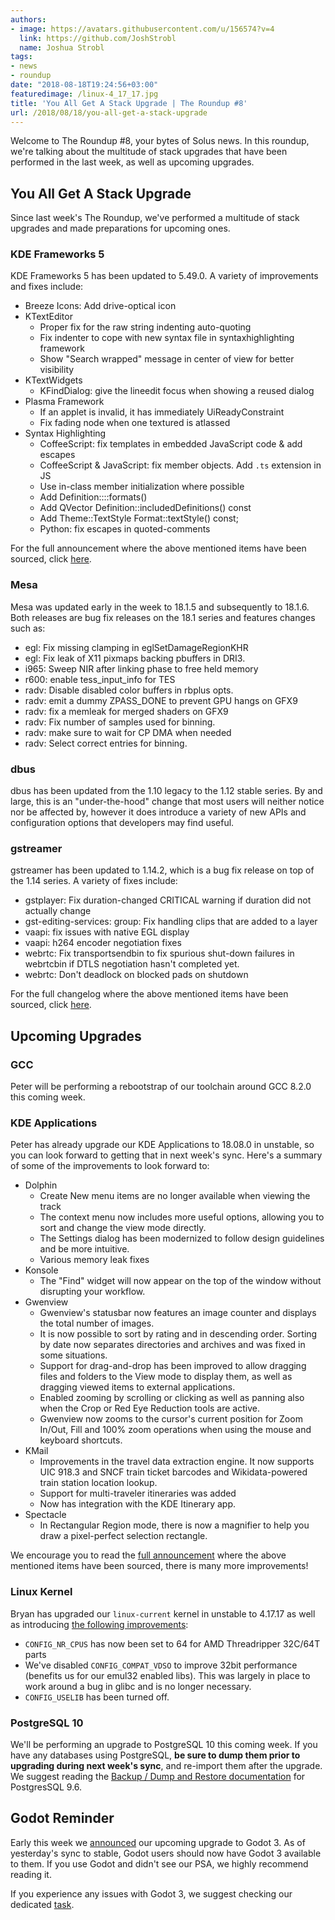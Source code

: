 ```yaml
---
authors:
- image: https://avatars.githubusercontent.com/u/156574?v=4
  link: https://github.com/JoshStrobl
  name: Joshua Strobl
tags:
- news
- roundup
date: "2018-08-18T19:24:56+03:00"
featuredimage: /linux-4_17_17.jpg
title: 'You All Get A Stack Upgrade | The Roundup #8'
url: /2018/08/18/you-all-get-a-stack-upgrade
---
```


Welcome to The Roundup #8, your bytes of Solus news. In this roundup, we're talking about the multitude of stack upgrades that have been performed in the last week, as well as upcoming upgrades.
<!--more-->

## You All Get A Stack Upgrade

Since last week's The Roundup, we've performed a multitude of stack upgrades and made preparations for upcoming ones.

### KDE Frameworks 5

KDE Frameworks 5 has been updated to 5.49.0. A variety of improvements and fixes include:

- Breeze Icons: Add drive-optical icon
- KTextEditor
  - Proper fix for the raw string indenting auto-quoting
  - Fix indenter to cope with new syntax file in syntaxhighlighting framework
  - Show "Search wrapped" message in center of view for better visibility
- KTextWidgets
  - KFindDialog: give the lineedit focus when showing a reused dialog
- Plasma Framework
  - If an applet is invalid, it has immediately UiReadyConstraint
  - Fix fading node when one textured is atlassed
- Syntax Highlighting
  - CoffeeScript: fix templates in embedded JavaScript code & add escapes
  - CoffeeScript & JavaScript: fix member objects. Add `.ts` extension in JS
  - Use in-class member initialization where possible
  - Add Definition::::formats()
  - Add QVector<Definition> Definition::includedDefinitions() const
  - Add Theme::TextStyle Format::textStyle() const;
  - Python: fix escapes in quoted-comments

For the full announcement where the above mentioned items have been sourced, click [here](https://www.kde.org/announcements/kde-frameworks-5.49.0.php).

### Mesa

Mesa was updated early in the week to 18.1.5 and subsequently to 18.1.6. Both releases are bug fix releases on the 18.1 series and features changes such as:

- egl: Fix missing clamping in eglSetDamageRegionKHR
- egl: Fix leak of X11 pixmaps backing pbuffers in DRI3.
- i965: Sweep NIR after linking phase to free held memory
- r600: enable tess_input_info for TES
- radv: Disable disabled color buffers in rbplus opts.
- radv: emit a dummy ZPASS_DONE to prevent GPU hangs on GFX9
- radv: fix a memleak for merged shaders on GFX9
- radv: Fix number of samples used for binning.
- radv: make sure to wait for CP DMA when needed
- radv: Select correct entries for binning.

### dbus

dbus has been updated from the 1.10 legacy to the 1.12 stable series. By and large, this is an "under-the-hood" change that most users will neither notice nor be affected by, however it does introduce a variety of new APIs and configuration options that developers may find useful.

### gstreamer

gstreamer has been updated to 1.14.2, which is a bug fix release on top of the 1.14 series. A variety of fixes include:

- gstplayer: Fix duration-changed CRITICAL warning if duration did not actually change
- gst-editing-services: group: Fix handling clips that are added to a layer
- vaapi: fix issues with native EGL display
- vaapi: h264 encoder negotiation fixes
- webrtc: Fix transportsendbin to fix spurious shut-down failures in webrtcbin if DTLS negotiation hasn't completed yet.
- webrtc: Don't deadlock on blocked pads on shutdown

For the full changelog where the above mentioned items have been sourced, click [here](https://gstreamer.freedesktop.org/releases/1.14/#1.14.2).

## Upcoming Upgrades

### GCC

Peter will be performing a rebootstrap of our toolchain around GCC 8.2.0 this coming week.

### KDE Applications

Peter has already upgrade our KDE Applications to 18.08.0 in unstable, so you can look forward to getting that in next week's sync. Here's a summary of some of the improvements to look forward to:

- Dolphin
  - Create New menu items are no longer available when viewing the track
  - The context menu now includes more useful options, allowing you to sort and change the view mode directly.
  - The Settings dialog has been modernized to follow design guidelines and be more intuitive.
  - Various memory leak fixes
- Konsole
  - The "Find" widget will now appear on the top of the window without disrupting your workflow.
- Gwenview
  - Gwenview's statusbar now features an image counter and displays the total number of images.
  - It is now possible to sort by rating and in descending order. Sorting by date now separates directories and archives and was fixed in some situations.
  - Support for drag-and-drop has been improved to allow dragging files and folders to the View mode to display them, as well as dragging viewed items to external applications.
  - Enabled zooming by scrolling or clicking as well as panning also when the Crop or Red Eye Reduction tools are active.
  - Gwenview now zooms to the cursor's current position for Zoom In/Out, Fill and 100% zoom operations when using the mouse and keyboard shortcuts.
- KMail
  - Improvements in the travel data extraction engine. It now supports UIC 918.3 and SNCF train ticket barcodes and Wikidata-powered train station location lookup.
  - Support for multi-traveler itineraries was added
  - Now has integration with the KDE Itinerary app.
- Spectacle
  - In Rectangular Region mode, there is now a magnifier to help you draw a pixel-perfect selection rectangle.

We encourage you to read the [full announcement](https://www.kde.org/announcements/announce-applications-18.08.0.php) where the above mentioned items have been sourced, there is many more improvements!

### Linux Kernel

Bryan has upgraded our `linux-current` kernel in unstable to 4.17.17 as well as introducing [the following improvements](https://dev.solus-project.com/T6786):

- `CONFIG_NR_CPUS` has now been set to 64 for AMD Threadripper 32C/64T parts
- We've disabled `CONFIG_COMPAT_VDSO` to improve 32bit performance (benefits us for our emul32 enabled libs). This was largely in place to work around a bug in glibc and is no longer necessary.
- `CONFIG_USELIB` has been turned off.

### PostgreSQL 10

We'll be performing an upgrade to PostgreSQL 10 this coming week. If you have any databases using PostgreSQL, **be sure to dump them prior to upgrading during next week's sync**, and re-import them after the upgrade. We suggest reading the [Backup / Dump and Restore documentation](https://www.postgresql.org/docs/9.6/static/backup-dump.html) for PostgresSQL 9.6.

## Godot Reminder

Early this week we [announced](/2018/08/13/upcoming-upgrade-of-godot) our upcoming upgrade to Godot 3. As of yesterday's sync to stable, Godot users should now have Godot 3 available to them. If you use Godot and didn't see our PSA, we highly recommend reading it.

If you experience any issues with Godot 3, we suggest checking our dedicated [task](https://dev.solus-project.com/T6778).
